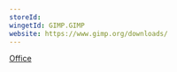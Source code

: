 ```yaml
---
storeId: 
wingetId: GIMP.GIMP
website: https://www.gimp.org/downloads/
---
```


[Office](../Office.md)